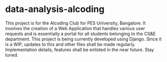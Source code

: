 # data-analysis-alcoding
This project is for the Alcoding Club for PES University, Bangalore.
It involves the creation of a Web Application that handles various user requests and is essentially a portal for all students belonging to the CS&E department.
This project is being currently developed using Django. Since it is a WIP, updates to this and other files shall be made regularly.
Implementation details, features shall be enlisted in the near future. Stay tuned.
